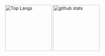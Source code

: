 <p align="left"> 
  <img alt="Top Langs" height="150px" src="https://github-readme-stats.vercel.app/api/top-langs/?username=alexnet819&layout=compact&show_icons=true&theme=onedark" />
  <img alt="github stats" height="150px" src="https://github-readme-stats.vercel.app/api?username=alexnet819&theme=onedark&show_icons=ture&count_private=true" />
</p>